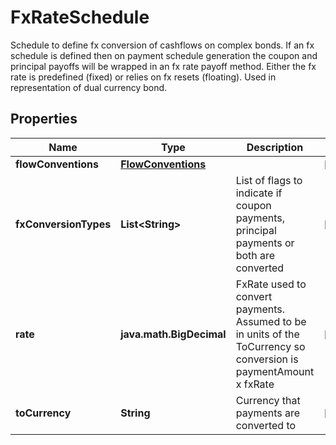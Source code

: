 

# FxRateSchedule

Schedule to define fx conversion of cashflows on complex bonds. If an fx schedule is defined then  on payment schedule generation the coupon and principal payoffs will be wrapped in an fx rate payoff method.  Either the fx rate is predefined (fixed) or relies on fx resets (floating).  Used in representation of dual currency bond.

## Properties

Name | Type | Description | Notes
------------ | ------------- | ------------- | -------------
**flowConventions** | [**FlowConventions**](FlowConventions.md) |  |  [optional]
**fxConversionTypes** | **List&lt;String&gt;** | List of flags to indicate if coupon payments, principal payments or both are converted |  [optional]
**rate** | **java.math.BigDecimal** | FxRate used to convert payments. Assumed to be in units of the ToCurrency so conversion is paymentAmount x fxRate |  [optional]
**toCurrency** | **String** | Currency that payments are converted to |  [optional]



